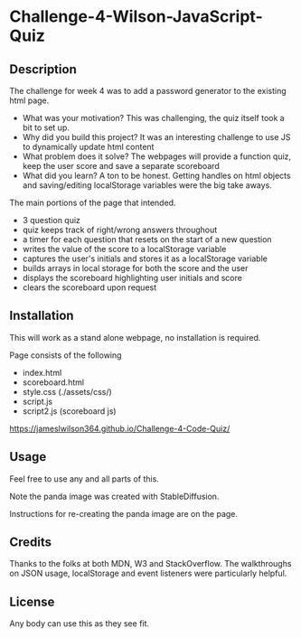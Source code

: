 # Challenge-4-Wilson-JavaScript-Quiz

## Description

The challenge for week 4 was to add a password generator to the existing html page.

- What was your motivation? This was challenging, the quiz itself took a bit to set up.
- Why did you build this project? It was an interesting challenge to use JS to dynamically update html content
- What problem does it solve? The webpages will provide a function quiz, keep the user score and save a separate scoreboard
- What did you learn? A ton to be honest. Getting handles on html objects and saving/editing localStorage variables were the big take aways.

The main portions of the page that intended.

- 3 question quiz
- quiz keeps track of right/wrong answers throughout
- a timer for each question that resets on the start of a new question
- writes the value of the score to a localStorage variable
- captures the user's initials and stores it as a localStorage variable
- builds arrays in local storage for both the score and the user
- displays the scoreboard highlighting user initials and score
- clears the scoreboard upon request

## Installation

This will work as a stand alone webpage, no installation is required.

Page consists of the following

- index.html
- scoreboard.html
- style.css (./assets/css/)
- script.js
- script2.js (scoreboard js)

https://jameslwilson364.github.io/Challenge-4-Code-Quiz/

## Usage

Feel free to use any and all parts of this.

Note the panda image was created with StableDiffusion.

Instructions for re-creating the panda image are on the page.

## Credits

Thanks to the folks at both MDN, W3 and StackOverflow. The walkthroughs on JSON usage, localStorage and event listeners were particularly helpful.

## License

Any body can use this as they see fit.
